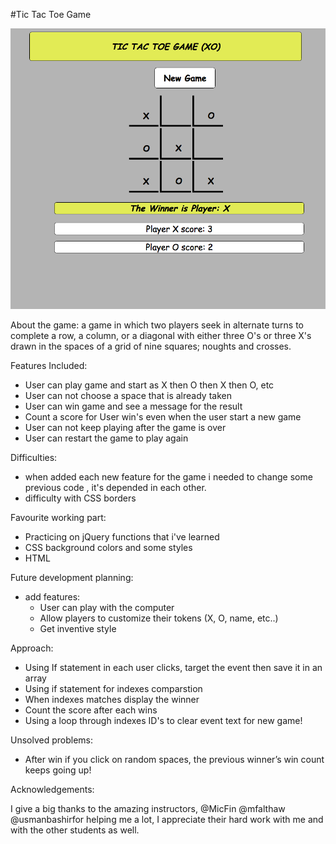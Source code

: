 #Tic Tac Toe Game

 ![alt text](https://github.com/asmaquraishi/project-1/blob/master/TicTacTocScreenshot.png)
      

About the game:
a game in which two players seek in alternate turns to complete a row, a column, or a diagonal with either three O's or three X's drawn in the spaces of a grid of nine squares; noughts and crosses.

Features Included:
- User can play game and start as X then O then X then O, etc
- User can not choose a space that is already taken
- User can win game and see a message for the result
- Count a score for User win's even when the user start a new game
- User can not keep playing after the game is over
- User can restart the game to play again

Difficulties:
- when added each new feature for the game i needed to change some previous code , it's depended in each other.
- difficulty with CSS borders

Favourite working part:
- Practicing on jQuery functions that i've learned
- CSS background colors and some styles
- HTML

Future development planning:
- add features:
     - User can play with the computer 
     - Allow players to customize their tokens (X, O, name, etc..)
     - Get inventive style

Approach:
- Using If statement in each user clicks, target the event then save it in an array
- Using if statement for indexes comparstion
- When indexes matches display the winner 
- Count the score after each wins 
- Using a loop through indexes ID's to clear event text for new game!

Unsolved problems:
- After win if you click on random spaces, the previous winner’s win count keeps going up!
      
Acknowledgements:

I give a big thanks to the amazing instructors,
@MicFin
@mfalthaw
@usmanbashirfor helping me a lot,
I appreciate their hard work with me and with the other students as well.

